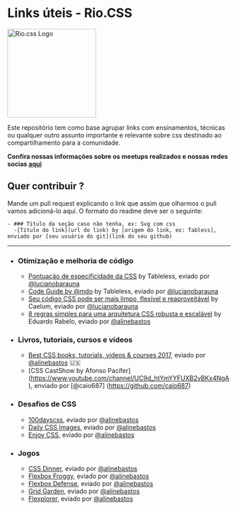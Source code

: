 
# Links úteis - Rio.CSS

<img src="https://raw.githubusercontent.com/riocss/riocss/master/artefacts/logo/logo-riocss.png" width="200px" alt="Rio.css Logo">

Este repositório tem como base agrupar links com ensinamentos, técnicas ou qualquer outro assunto importante e relevante sobre css destinado ao compartilhamento para a comunidade.

**Confira nossas informações sobre os meetups realizados e nossas redes socias [aqui](https://github.com/riocss/riocss)**

## Quer contribuir ?
Mande um pull request explicando o link que assim que olharmos o pull vamos adicioná-lo aqui. O formato do readme deve ser o seguinte:

```
- ### Título da seção caso não tenha, ex: Svg com css
  -[Titulo do link](url do link) by [origem do link, ex: Tabless], enviado por [seu usuário do git](link do seu github)
```

_____

- ### Otimização e melhoria de código
  - [Pontuação de especificidade da CSS](https://tableless.com.br/pontuacao-especificidade-css/) by Tableless, eviado por [@lucianobarauna](https://github.com/lucianobarauna)
  - [Code Guide by @mdo](https://tableless.com.br/code-guide-mdo/) by Tableless, eviado por [@lucianobarauna](https://github.com/lucianobarauna)
  - [Seu código CSS pode ser mais limpo, flexível e reaproveitável](http://blog.caelum.com.br/seu-codigo-css-pode-ser-mais-limpo-flexivel-e-reaproveitavel/) by Caelum, eviado por [@lucianobarauna](https://github.com/lucianobarauna)
  - [8 regras simples para uma arquitetura CSS robusta e escalável](https://medium.com/tableless/8-regras-simples-para-uma-arquitetura-css-robusta-e-escal%C3%A1vel-545c6dade170?ct=t(BrazilJS_Weekly_468_9_2013)) by Eduardo Rabelo, eviado por [@alinebastos](https://github.com/alinebastos)
  
- ### Livros, tutoriais, cursos e videos
  - [Best CSS books, tutorials, videos & courses 2017](https://reactdom.com/blog/css-books), eviado por [@alinebastos](https://github.com/alinebastos) :us:
  - [CSS CastShow by Afonso Pacífer] (https://www.youtube.com/channel/UC9d_htYmYYFUXB2vBKx4NgA), enviado por [@caio687] (https://github.com/caio687)
  
- ### Desafios de CSS
  - [100dayscss](https://100dayscss.com/), eviado por [@alinebastos](https://github.com/alinebastos)
  - [Daily CSS Images](http://dailycssimages.com/), eviado por [@alinebastos](https://github.com/alinebastos)
  - [Enjoy CSS](http://enjoycss.com/), eviado por [@alinebastos](https://github.com/alinebastos)
  
- ### Jogos
  - [CSS Dinner](https://flukeout.github.io/), eviado por [@alinebastos](https://github.com/alinebastos)
  - [Flexbox Froggy](http://flexboxfroggy.com/), eviado por [@alinebastos](https://github.com/alinebastos)
  - [Flexbox Defense](http://www.flexboxdefense.com/), eviado por [@alinebastos](https://github.com/alinebastos)
  - [Grid Garden](http://cssgridgarden.com/), eviado por [@alinebastos](https://github.com/alinebastos)
  - [Flexplorer](http://bennettfeely.com/flexplorer/), eviado por [@alinebastos](https://github.com/alinebastos)
